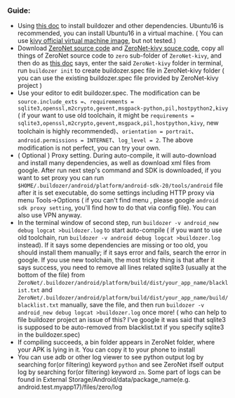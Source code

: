 ### Guide:

- Using [this doc](http://buildozer.readthedocs.io/en/latest/installation.html)  to install buildozer and other dependencies. Ubuntu16 is recommended, you can install Ubuntu16 in a virtual machine. ( You can use [kivy  official virtual machine image](https://kivy.org/docs/guide/packaging-android-vm.html#kivy-android-vm), but not tested.)
- Download [ZeroNet source code](https://github.com/HelloZeroNet/ZeroNet) and [ZeroNet-kivy souce code](https://github.com/HelloZeroNet/ZeroNet-kivy), copy all things of ZeroNet source code to `zero` sub-folder of `ZeroNet-kivy`, and then do as [this doc](http://buildozer.readthedocs.io/en/latest/quickstart.html) says, enter the said `ZeroNet-kivy` folder in terminal, run `buildozer init` to create buildozer.spec file in  ZeroNet-kivy folder ( you can use the existing buildozer.spec file provided by ZeroNet-kivy project )
-  Use your editor to edit buildozer.spec. The modification can be `source.include_exts =`、`requirements = sqlite3,openssl,m2crypto,gevent,msgpack-python,pil,hostpython2,kivy` ( if your want to use old toolchain, it might be `requirements = sqlite3,openssl,m2crypto,gevent,msgpack,pil,hostpython,kivy`, new toolchain is highly recommended)、`orientation = portrait`、`android.permissions = INTERNET`、`log_level = 2`. The above  modification is not perfect, you can try your own.
- ( Optional ) Proxy setting. During auto-compile, it will auto-download and install many dependencies, as well as download xml files from google. After run next step's command and SDK is downloaded, if you want to set proxy you can run `$HOME/.buildozer/android/platform/android-sdk-20/tools/android` file after it is set executable, do some settings including HTTP proxy via menu Tools->Options ( if you can't find menu , please google `android sdk proxy setting`, you'll find how to do that via config file). You can also use VPN anyway.
- In the terminal window of second step,  run `buildozer -v android_new debug logcat >buildozer.log` to start auto-compile ( if you want to use old toolchain, run `buildozer -v android debug logcat >buildozer.log` instead). If it says some dependencies are missing or too old, you should install them manually; if it says error and fails, search the error in google. If you use new toolchain, the most tricky thing is that after it says success, you need to remove all lines related sqlite3 (usually at the bottom of the file) from  `ZeroNet/.buildozer/android/platform/build/dist/your_app_name/blacklist.txt` and `ZeroNet/.buildozer/android/platform/build/dist/your_app_name/build/blacklist.txt` manually, save the file,  and then run `buildozer -v android_new debug logcat >buildozer.log` once more! ( who can help to file  buildozer project an issue of this? I've google it was said that sqlite3 is supposed to be auto-removed from blacklist.txt if you specify sqlite3 in the buildozer.spec)
- If compiling succeeds, a bin folder appears in ZeroNet folder, where your APK is lying in it. You can copy it to your phone to install
- You can use adb or other log viewer to see python output log by searching for(or filtering) keyword `python` and see ZeroNet ifself output log by searching for(or filtering) keyword `zn`. Some part of logs can be found in External Storage/Android/data/package_name(e.g. android.test.myapp17)/files/zero/log